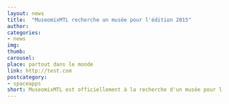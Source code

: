 ```yaml
---
layout: news
title:  "MuseomixMTL recherche un musée pour l'édition 2015"
author: 
categories:
- news
img: 
thumb: 
carousel:
place: partout dans le monde 
link: http://test.com
postcategory:
- spaceapps
short: MuseomixMTL est officiellement à la recherche d'un musée pour l'édition 2015 ! Si vous travaillez dans un musée ou si vous connaissez un musée qui peut être intéressé, envoyez un courriel à musee2015@museomixmtl.com. 
---
```


